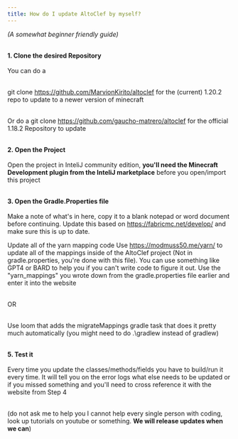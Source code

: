 ```yaml
---
title: How do I update AltoClef by myself?
---
```


_(A somewhat beginner friendly guide)_<br><br>

**1. Clone the desired Repository**<br><br>
You can do a <br><br>

git clone https://github.com/MarvionKirito/altoclef for the (current) 1.20.2 repo to update to a newer version of minecraft <br><br>

Or do a git clone https://github.com/gaucho-matrero/altoclef for the official 1.18.2 Repository to update<br><br>


**2. Open the Project**<br><br>
Open the project in InteliJ community edition, **you'll need the Minecraft Development plugin from the InteliJ marketplace** before you open/import this project<br><br>


**3. Open the Gradle.Properties file**<br><br>
Make a note of what's in here, copy it to a blank notepad or word document before continuing. Update this based on https://fabricmc.net/develop/ and make sure this is up to date. 

Update all of the yarn mapping code
Use https://modmuss50.me/yarn/ to update all of the mappings inside of the AltoClef project (Not in gradle.properties, you're done with this file). You can use something like GPT4 or BARD to help you if you can't write code to figure it out. Use the "yarn_mappings" you wrote down from the gradle.properties file earlier and enter it into the website<br><br>

OR<br><br>

Use loom that adds the migrateMappings gradle task that does it pretty much automatically (you might need to do .\gradlew instead of gradlew)<br><br>


**5. Test it**<br><br>
Every time you update the classes/methods/fields you have to build/run it every time. It will tell you on the error logs what else needs to be updated or if you missed something and you'll need to cross reference it with the website from Step 4<br><br>

(do not ask me to help you I cannot help every single person with coding, look up tutorials on youtube or something. **We will release updates when we can**) 
